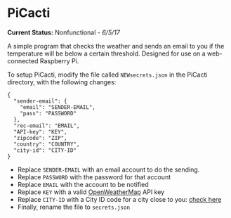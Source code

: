 # PiCacti

**Current Status:**  Nonfunctional _- 6/5/17_

A simple program that checks the weather and sends an email to you if the temperature will be 
below a certain threshold. Designed for use on a web-connected Raspberry Pi.

To setup PiCacti, modify the file called `NEWsecrets.json` in the PiCacti directory, with the following changes:

    {
      "sender-email": {
        "email": "SENDER-EMAIL",
        "pass": "PASSWORD"
      },
      "rec-email": "EMAIL",
      "API-key": "KEY",
      "zipcode": "ZIP",
      "country": "COUNTRY",
      "city-id": "CITY-ID"
    }

- Replace `SENDER-EMAIL` with an email account to do the sending.
- Replace `PASSWORD` with the password for that account
- Replace `EMAIL` with the account to be notified
- Replace `KEY` with a valid [OpenWeatherMap](https://www.openweathermap.org/) API key
- Replace `CITY-ID` with a City ID code for a city close to you: [check here](http://openweathermap.org/help/city_list.txt)
- Finally, rename the file to `secrets.json`